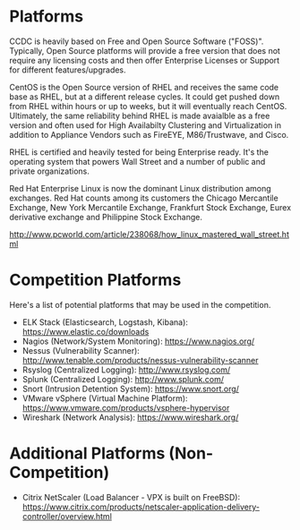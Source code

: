 # Platforms

CCDC is heavily based on Free and Open Source Software ("FOSS)". Typically,
Open Source platforms will provide a free version that does not require any 
licensing costs and then offer Enterprise Licenses or Support for different 
features/upgrades. 

CentOS is the Open Source version of RHEL and receives the same code base as RHEL, 
but at a different release cycles. It could get pushed down from RHEL within hours 
or up to weeks, but it will eventually reach CentOS. Ultimately, the same reliability 
behind RHEL is made avaialble as a free version and often used for High Availabilty 
Clustering and Virtualization in addition to Appliance Vendors such as FireEYE,
 M86/Trustwave, and Cisco. 

RHEL is certified and heavily tested for being Enterprise ready. It's the operating system
that powers Wall Street and a number of public and private organizations. 

Red Hat Enterprise Linux is now the dominant Linux distribution among exchanges.
Red Hat counts among its customers the Chicago Mercantile Exchange, New York Mercantile 
Exchange, Frankfurt Stock Exchange, Eurex derivative exchange and Philippine Stock Exchange. 

http://www.pcworld.com/article/238068/how_linux_mastered_wall_street.html


# Competition Platforms

Here's a list of potential platforms that may be used in the competition. 

* ELK Stack (Elasticsearch, Logstash, Kibana): https://www.elastic.co/downloads
* Nagios (Network/System Monitoring): https://www.nagios.org/
* Nessus (Vulnerability Scanner): http://www.tenable.com/products/nessus-vulnerability-scanner
* Rsyslog (Centralized Logging): http://www.rsyslog.com/
* Splunk (Centralized Logging): http://www.splunk.com/
* Snort (Intrusion Detention System): https://www.snort.org/
* VMware vSphere (Virtual Machine Platform): https://www.vmware.com/products/vsphere-hypervisor
* Wireshark (Network Analysis): https://www.wireshark.org/

# Additional Platforms (Non-Competition)

* Citrix NetScaler (Load Balancer - VPX is built on FreeBSD): https://www.citrix.com/products/netscaler-application-delivery-controller/overview.html 
